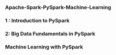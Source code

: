 ### Apache-Spark-PySpark-Machine-Learning

### 1 : Introduction to PySpark


### 2: Big Data Fundamentals in PySpark

### Machine Learning with PySpark

